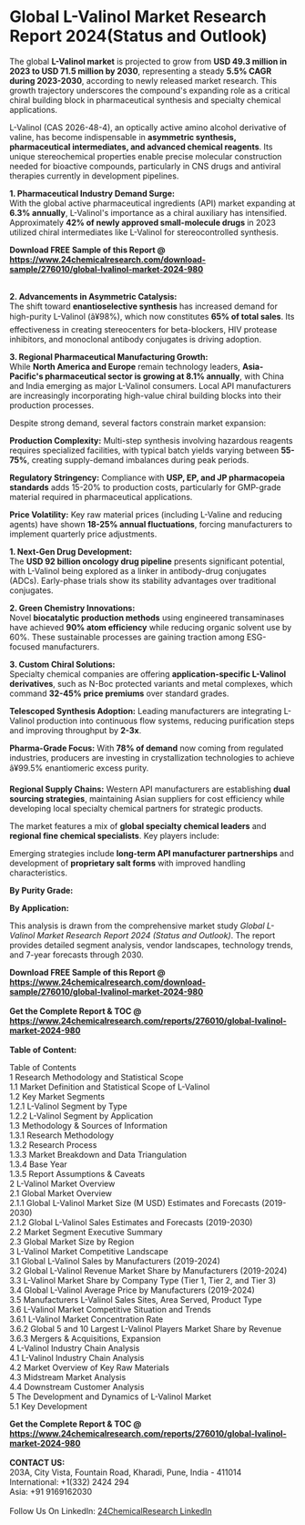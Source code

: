 <h1>Global L-Valinol Market Research Report 2024(Status and Outlook)</h1><p>The global <strong>L-Valinol market</strong> is projected to grow from <strong>USD 49.3 million in 2023 to USD 71.5 million by 2030</strong>, representing a steady <strong>5.5% CAGR during 2023-2030</strong>, according to newly released market research. This growth trajectory underscores the compound's expanding role as a critical chiral building block in pharmaceutical synthesis and specialty chemical applications.</p><p>L-Valinol (CAS 2026-48-4), an optically active amino alcohol derivative of valine, has become indispensable in <strong>asymmetric synthesis, pharmaceutical intermediates, and advanced chemical reagents</strong>. Its unique stereochemical properties enable precise molecular construction needed for bioactive compounds, particularly in CNS drugs and antiviral therapies currently in development pipelines.</p><p><strong>1. Pharmaceutical Industry Demand Surge:</strong><br>
With the global active pharmaceutical ingredients (API) market expanding at <strong>6.3% annually</strong>, L-Valinol's importance as a chiral auxiliary has intensified. Approximately <strong>42% of newly approved small-molecule drugs</strong> in 2023 utilized chiral intermediates like L-Valinol for stereocontrolled synthesis.</p><div><b>Download FREE Sample of this Report @ 
            <a href="https://www.24chemicalresearch.com/download-sample/276010/global-lvalinol-market-2024-980">
            https://www.24chemicalresearch.com/download-sample/276010/global-lvalinol-market-2024-980</a></b></div><br><p><strong>2. Advancements in Asymmetric Catalysis:</strong><br>
The shift toward <strong>enantioselective synthesis</strong> has increased demand for high-purity L-Valinol (â¥98%), which now constitutes <strong>65% of total sales</strong>. Its effectiveness in creating stereocenters for beta-blockers, HIV protease inhibitors, and monoclonal antibody conjugates is driving adoption.</p><p><strong>3. Regional Pharmaceutical Manufacturing Growth:</strong><br>
While <strong>North America and Europe</strong> remain technology leaders, <strong>Asia-Pacific's pharmaceutical sector is growing at 8.1% annually</strong>, with China and India emerging as major L-Valinol consumers. Local API manufacturers are increasingly incorporating high-value chiral building blocks into their production processes.</p><p>Despite strong demand, several factors constrain market expansion:</p><p><strong>Production Complexity:</strong> Multi-step synthesis involving hazardous reagents requires specialized facilities, with typical batch yields varying between <strong>55-75%</strong>, creating supply-demand imbalances during peak periods.</p><p><strong>Regulatory Stringency:</strong> Compliance with <strong>USP, EP, and JP pharmacopeia standards</strong> adds 15-20% to production costs, particularly for GMP-grade material required in pharmaceutical applications.</p><p><strong>Price Volatility:</strong> Key raw material prices (including L-Valine and reducing agents) have shown <strong>18-25% annual fluctuations</strong>, forcing manufacturers to implement quarterly price adjustments.</p><p><strong>1. Next-Gen Drug Development:</strong><br>
The <strong>USD 92 billion oncology drug pipeline</strong> presents significant potential, with L-Valinol being explored as a linker in antibody-drug conjugates (ADCs). Early-phase trials show its stability advantages over traditional conjugates.</p><p><strong>2. Green Chemistry Innovations:</strong><br>
Novel <strong>biocatalytic production methods</strong> using engineered transaminases have achieved <strong>90% atom efficiency</strong> while reducing organic solvent use by 60%. These sustainable processes are gaining traction among ESG-focused manufacturers.</p><p><strong>3. Custom Chiral Solutions:</strong><br>
Specialty chemical companies are offering <strong>application-specific L-Valinol derivatives</strong>, such as N-Boc protected variants and metal complexes, which command <strong>32-45% price premiums</strong> over standard grades.</p><p><strong>Telescoped Synthesis Adoption:</strong> Leading manufacturers are integrating L-Valinol production into continuous flow systems, reducing purification steps and improving throughput by <strong>2-3x</strong>.</p><p><strong>Pharma-Grade Focus:</strong> With <strong>78% of demand</strong> now coming from regulated industries, producers are investing in crystallization technologies to achieve â¥99.5% enantiomeric excess purity.</p><p><strong>Regional Supply Chains:</strong> Western API manufacturers are establishing <strong>dual sourcing strategies</strong>, maintaining Asian suppliers for cost efficiency while developing local specialty chemical partners for strategic products.</p><p>The market features a mix of <strong>global specialty chemical leaders</strong> and <strong>regional fine chemical specialists</strong>. Key players include:</p><p>Emerging strategies include <strong>long-term API manufacturer partnerships</strong> and development of <strong>proprietary salt forms</strong> with improved handling characteristics.</p><p><strong>By Purity Grade:</strong></p><p><strong>By Application:</strong></p><p>This analysis is drawn from the comprehensive market study <em>Global L-Valinol Market Research Report 2024 (Status and Outlook)</em>. The report provides detailed segment analysis, vendor landscapes, technology trends, and 7-year forecasts through 2030.</p><div><b>Download FREE Sample of this Report @ 
            <a href="https://www.24chemicalresearch.com/download-sample/276010/global-lvalinol-market-2024-980">
            https://www.24chemicalresearch.com/download-sample/276010/global-lvalinol-market-2024-980</a></b></div><br><div><b>Get the Complete Report & TOC @ 
            <a href="https://www.24chemicalresearch.com/reports/276010/global-lvalinol-market-2024-980">
            https://www.24chemicalresearch.com/reports/276010/global-lvalinol-market-2024-980</a></b></div><br>
            <b>Table of Content:</b><p>Table of Contents<br />
1 Research Methodology and Statistical Scope<br />
1.1 Market Definition and Statistical Scope of L-Valinol<br />
1.2 Key Market Segments<br />
1.2.1 L-Valinol Segment by Type<br />
1.2.2 L-Valinol Segment by Application<br />
1.3 Methodology & Sources of Information<br />
1.3.1 Research Methodology<br />
1.3.2 Research Process<br />
1.3.3 Market Breakdown and Data Triangulation<br />
1.3.4 Base Year<br />
1.3.5 Report Assumptions & Caveats<br />
2 L-Valinol Market Overview<br />
2.1 Global Market Overview<br />
2.1.1 Global L-Valinol Market Size (M USD) Estimates and Forecasts (2019-2030)<br />
2.1.2 Global L-Valinol Sales Estimates and Forecasts (2019-2030)<br />
2.2 Market Segment Executive Summary<br />
2.3 Global Market Size by Region<br />
3 L-Valinol Market Competitive Landscape<br />
3.1 Global L-Valinol Sales by Manufacturers (2019-2024)<br />
3.2 Global L-Valinol Revenue Market Share by Manufacturers (2019-2024)<br />
3.3 L-Valinol Market Share by Company Type (Tier 1, Tier 2, and Tier 3)<br />
3.4 Global L-Valinol Average Price by Manufacturers (2019-2024)<br />
3.5 Manufacturers L-Valinol Sales Sites, Area Served, Product Type<br />
3.6 L-Valinol Market Competitive Situation and Trends<br />
3.6.1 L-Valinol Market Concentration Rate<br />
3.6.2 Global 5 and 10 Largest L-Valinol Players Market Share by Revenue<br />
3.6.3 Mergers & Acquisitions, Expansion<br />
4 L-Valinol Industry Chain Analysis<br />
4.1 L-Valinol Industry Chain Analysis<br />
4.2 Market Overview of Key Raw Materials<br />
4.3 Midstream Market Analysis<br />
4.4 Downstream Customer Analysis<br />
5 The Development and Dynamics of L-Valinol Market <br />
5.1 Key Development</p><div><b>Get the Complete Report & TOC @ 
            <a href="https://www.24chemicalresearch.com/reports/276010/global-lvalinol-market-2024-980">
            https://www.24chemicalresearch.com/reports/276010/global-lvalinol-market-2024-980</a></b></div><br><b>CONTACT US:</b><br>
            203A, City Vista, Fountain Road, Kharadi, Pune, India - 411014<br>
            International: +1(332) 2424 294<br>
            Asia: +91 9169162030 <br><br>
            Follow Us On LinkedIn: <a href="https://www.linkedin.com/company/24chemicalresearch/">24ChemicalResearch LinkedIn</a>
